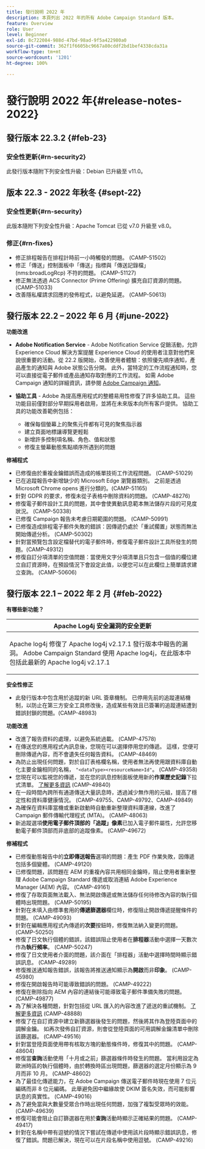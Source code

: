 ```yaml
---
title: 發行說明 2022 年
description: 本頁列出 2022 年的所有 Adobe Campaign Standard 版本。
feature: Overview
role: User
level: Beginner
exl-id: 8c722084-988d-47bd-98ad-9f5a422980a0
source-git-commit: 362f1f6605bc9667a80cddf2bd1bef4338cda31a
workflow-type: tm+mt
source-wordcount: '1201'
ht-degree: 100%

---
```


# 發行說明 2022 年{#release-notes-2022}

## 發行版本 22.3.2 {#feb-23}

### 安全性更新{#rn-security2}

此發行版本隨附下列安全性升級：Debian 已升級至 v11.0。

## 版本 22.3 - 2022 年秋冬 {#sept-22}

### 安全性更新{#rn-security}

此版本隨附下列安全性升級：Apache Tomcat 已從 v7.0 升級至 v8.0。

### 修正{#rn-fixes}

* 修正排程報告在排程計時前一小時觸發的問題。 (CAMP-51502)
* 修正「傳送」控制面板中「傳送」指標與「傳送記錄檔」(nms:broadLogRcp) 不符的問題。 (CAMP-51127)
* 修正無法透過 ACS Connector (Prime Offering) 擴充自訂資源的問題。 (CAMP-51033)
* 改善隱私權請求回應的發佈程式，以避免延遲。 (CAMP-50613)

## 發行版本 22.2 – 2022 年 6 月 {#june-2022}

**功能改進**

* **Adobe Notification Service** - Adobe Notification Service 促銷活動，允許 Experience Cloud 解決方案提醒 Experience Cloud 的使用者注意對他們來說很重要的活動。從 22.2 版開始，改善使用者體驗：依照優先順序通知，產品產生的通知與 Adobe 狀態公告分開。 此外，當特定的工作流程通知時，您可以直接從電子郵件或產品通知存取對應的工作流程。  如需 Adobe Campaign 通知的詳細資訊，請參閱 [Adobe Campaign 通知](../../administration/using/sending-internal-notifications.md)。

<!--
* **Optimization in Workflow startup** - Adobe has added a new capability which can tune the number of workflows that start around the same time. This would help prevent CPU spikes that could have led to service interruptions or downtime. Adobe would enable it after 22.2 release. There is no further action item on customer regarding the same.
-->

* **協助工具** - Adobe 為提高應用程式的整體易用性修復了許多協助工具。 這些功能目前僅對部分早期採用者啟用，並將在未來版本向所有客戶提供。 協助工具的功能改善範例包括：

   * 確保每個螢幕上的聚焦元件都有可見的聚焦指示器
   * 建立頁面地標讓導覽更輕鬆
   * 新增許多控制項名稱、角色、值和狀態
   * 修復主螢幕動態焦點順序所遇到的問題


**修補程式**

* 已修復由於重複金鑰錯誤而造成的帳單技術工作流程問題。 (CAMP-51029)
* 已在追蹤報告中新增缺少的 Microsoft Edge 瀏覽器類別。 之前是透過 Microsoft Chrome opens 進行分類的。(CAMP-51165)
* 針對 GDPR 的要求，修復未從子表格中刪除資料的問題。 (CAMP-48276)
* 修復電子郵件設計工具的問題，其中會使異動訊息範本無法儲存片段的可見度狀況。 (CAMP-50338)
* 已修復 Campaign 報告未考慮日期範圍的問題。 (CAMP-50991)
* 已修復造成排程電子郵件失敗的錯誤：因傳遞仍處於「重試擱置」狀態而無法開始傳遞分析。 (CAMP-50302)
* 針對當預覽包含設定檔替代的電子郵件時，修復電子郵件設計工具所發生的問題。(CAMP-49312)
* 修復自訂分項清單的空值問題：當使用文字分項清單且只包含一個值的欄位建立自訂資源時，在預設情況下會設定此值，以便您可以在此欄位上簡單請求建立查詢。 (CAMP-50606)


## 發行版本 22.1 – 2022 年 2 月 {#feb-2022}

**有哪些新功能？**

<table> 
<thead> 
<tr> 
<th> <strong>Apache Log4j 安全漏洞的安全更新</strong><br /> </th> 
</tr> 
</thead> 
<tbody> 
<tr> 
<td>
<p>Apache log4j 修復了 Apache log4j v2.17.1 發行版本中報告的漏洞。 Adobe Campaign Standard 使用 Apache log4j，在此版本中包括此最新的 Apache log4j v2.17.1 </p>
</td> 
</tr> 
</tbody> 
</table>

**安全性修正**

* 此發行版本中包含用於追蹤的新 URL 簽章機制。 已停用先前的追蹤連結機制，以防止在第三方安全工具修改後，造成某些有效且已簽署的追蹤連結遭到錯誤封鎖的問題。(CAMP-48983)

**功能改進**

* 改進了報告資料的處理，以避免系統過載。 (CAMP-47578)
* 在傳送您的應用程式內訊息後，您現在可以選擇停用您的傳遞。 這樣，您便可刪除傳遞內容，而不會遺失任何報告資料。 (CAMP-48469)
* 為防止出現任何問題，對於自訂表格欄名稱，使用者無法再使用跟資料庫自動化主要金鑰相同的名稱， `"<dataType><resourceName>Id"`。 (CAMP-49358)
* 您現在可以監視您的傳遞，並在您的訊息控制面板使用新的&#x200B;**作業歷史記錄**&#x200B;下拉式清單。 [了解更多資訊](../../sending/using/monitoring-a-delivery.md) (CAMP-49840)
* 在一段時間內跨所有通道傳送大量訊息時，透過減少無作用的元組，提高了穩定性和資料庫健康情況。 (CAMP-49755、CAMP-49792、CAMP-49849)
* 為確保在資料庫當機或重新啟動時自動重新整理資料庫連線，改進了 Campaign 郵件傳輸代理程式 (MTA)。 (CAMP-48063)
* 新追蹤選項&#x200B;**使用電子郵件頂部的「追蹤」像素**&#x200B;已加入電子郵件屬性，允許您移動電子郵件頂部而非底部的追蹤像素。 (CAMP-49672)

**修補程式**

* 已修復動態報告中的&#x200B;**立即傳送報告**&#x200B;選項的問題：產生 PDF 作業失敗，因傳遞包括多個變體。 (CAMP-49120)
* 已修復問題，該問題在 AEM 的重複內容共用相同金鑰時，阻止使用者重新整理 Adobe Campaign Standard 傳遞或取消連結 Adobe Experience Manager (AEM) 內容。 (CAMP-49161)
* 修復了存取頁面無法載入、無法開啟傳遞或無法儲存任何待修改內容的執行個體時出現問題。 (CAMP-50195)
* 針對在未填入由標準套用的&#x200B;**傳遞篩選器**&#x200B;欄位時，修復阻止開啟傳遞提醒條件的問題。 (CAMP-49093)
* 針對在編輯應用程式內傳遞的&#x200B;**次要**&#x200B;按鈕時，修復無法納入變更的問題。 (CAMP-50250)
* 修復了日文執行個體的錯誤，該錯誤阻止使用者在&#x200B;**排程器**&#x200B;活動中選擇一天數次作為&#x200B;**執行頻率**。 (CAMP-50247)
* 修復了日文使用者介面的問題，該介面在「排程器」活動中選擇時間時顯示錯誤訊息。 (CAMP-49289)
* 修復推送通知報告錯誤，該報告將推送通知顯示為&#x200B;**開啟**&#x200B;而非&#x200B;**印象**。 (CAMP-45980)
* 修復在開啟報告時可能導致錯誤的問題。 (CAMP-49222)
* 修復在刪除指向 AEM 內容的連結後可能導致電子郵件準備失敗的問題。 (CAMP-49877)
* 為了解決各種問題，針對包括從 URL 匯入的內容改進了遞送的重試機制。 [了解更多資訊](../../designing/using/using-existing-content.md#retrieving-content-from-a-url-automatically-at-preparation-time) (CAMP-48888)
* 修復了在自訂資源中建立新篩選器後發生的問題，然後將其作為登陸頁面中的調解金鑰。 如再次發佈自訂資源，則會從登陸頁面的可用調解金鑰清單中刪除該篩選器。 (CAMP-49516)
* 針對當登陸頁面使用帶有核取方塊的動態條件時，修復其中的問題。 (CAMP-48604)
* 修復當&#x200B;**查詢**&#x200B;活動使用「十月或之前」篩選器條件時發生的問題。 當利用設定為歐洲時區的執行個體時，由於轉換時區出現問題，篩選器的選定月份顯示為 9 月而非 10 月。 (CAMP-48602)
* 為了最佳化傳遞能力，在 Adobe Campaign 傳送電子郵件時現在使用 7 位元編碼而非 8 位元編碼。 此舉避免因中繼緣故使 DKIM 簽名失效，而可能影響訊息的真實性。 (CAMP-49016)
* 為了避免當與大數量受眾合作時出現任何問題，加強了複製受眾時的效能。 (CAMP-49639)
* 修復可能會阻止自訂篩選器在用於&#x200B;**查詢**&#x200B;活動時顯示正確結果的問題。 (CAMP-49417)
* 針對在名稱中帶有逗號的情況下嘗試在傳遞中使用該片段時顯示錯誤訊息，修復了錯誤。問題已解決，現在可以在片段名稱中使用逗號。 (CAMP-49216)
